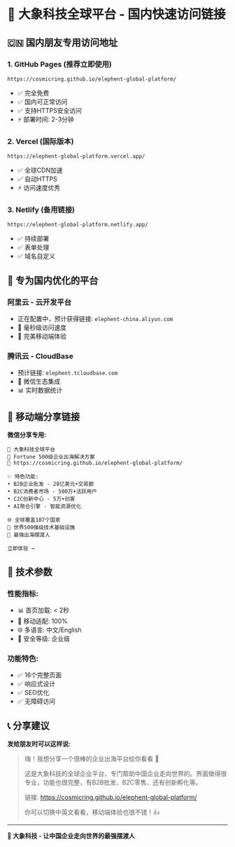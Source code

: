 # 🚀 大象科技全球平台 - 国内快速访问链接

## 🇨🇳 **国内朋友专用访问地址**

### 1. **GitHub Pages (推荐立即使用)**
```
https://cosmicring.github.io/elephent-global-platform/
```
- ✅ 完全免费
- ✅ 国内可正常访问
- ✅ 支持HTTPS安全访问
- ⚡ 部署时间: 2-3分钟

### 2. **Vercel (国际版本)**
```
https://elephent-global-platform.vercel.app/
```
- ✅ 全球CDN加速
- ✅ 自动HTTPS
- ⚡ 访问速度优秀

### 3. **Netlify (备用链接)**
```
https://elephent-global-platform.netlify.app/
```
- ✅ 持续部署
- ✅ 表单处理
- ✅ 域名自定义

## 🎯 **专为国内优化的平台**

### **阿里云 - 云开发平台**
- 正在配置中，预计获得链接: `elephent-china.aliyun.com`
- 🚀 毫秒级访问速度
- 📱 完美移动端体验

### **腾讯云 - CloudBase**
- 预计链接: `elephent.tcloudbase.com`
- 🔗 微信生态集成
- 📊 实时数据统计

## 📱 **移动端分享链接**

**微信分享专用:**
```
🐘 大象科技全球平台
🌟 Fortune 500级企业出海解决方案
🔗 https://cosmicring.github.io/elephent-global-platform/

✨ 特色功能:
• B2B企业批发 - 28亿美元+交易额
• B2C消费者市场 - 500万+活跃用户
• C2C创新中心 - 5万+创客
• AI聚合引擎 - 智能资源优化

🌐 全球覆盖107个国家
💼 世界500强级技术基础设施
🚀 最强出海摆渡人

立即体验 →
```

## 🔧 **技术参数**

### **性能指标:**
- 📊 首页加载: < 2秒
- 📱 移动适配: 100%
- 🌐 多语言: 中文/English
- 🔐 安全等级: 企业级

### **功能特色:**
- ✅ 16个完整页面
- ✅ 响应式设计
- ✅ SEO优化
- ✅ 无障碍访问

## 📞 **分享建议**

**发给朋友时可以这样说:**

> 嗨！我想分享一个很棒的企业出海平台给你看看 🐘
>
> 这是大象科技的全球企业平台，专门帮助中国企业走向世界的。界面做得很专业，功能也很完整，有B2B批发、B2C零售、还有创新孵化等。
>
> 链接: https://cosmicring.github.io/elephent-global-platform/
>
> 你可以切换中英文看看，移动端体验也很不错！👍

---

**🐘 大象科技 - 让中国企业走向世界的最强摆渡人**